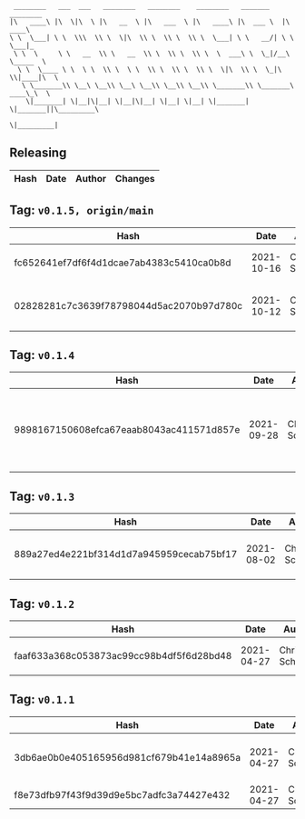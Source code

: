 ```
 ________   ___  ___   ________   ________    ________   _______    ________      
|\   ____\ |\  \|\  \ |\   __  \ |\   ___  \ |\   ____\ |\  ___ \  |\   ____\     
\ \  \___| \ \  \\\  \\ \  \|\  \\ \  \\ \  \\ \  \___| \ \   __/| \ \  \___|_    
 \ \  \     \ \   __  \\ \   __  \\ \  \\ \  \\ \  \  ___\ \  \_|/__\ \_____  \   
  \ \  \____ \ \  \ \  \\ \  \ \  \\ \  \\ \  \\ \  \|\  \\ \  \_|\ \\|____|\  \  
   \ \_______\\ \__\ \__\\ \__\ \__\\ \__\\ \__\\ \_______\\ \_______\ ____\_\  \ 
    \|_______| \|__|\|__| \|__|\|__| \|__| \|__| \|_______| \|_______||\_________\
                                                                      \|_________|
```

## Releasing
| Hash | Date | Author | Changes |
|------|------|--------|---------|


 ## Tag: `v0.1.5, origin/main`
| Hash | Date | Author | Changes |
|------|------|--------|---------|
| fc652641ef7df6f4d1dcae7ab4383c5410ca0b8d | 2021-10-16 | Chris Schubert | More project cleanup and refactoring |
| 02828281c7c3639f78798044d5ac2070b97d780c | 2021-10-12 | Chris Schubert | Code cleanup and project restructuring |


 ## Tag: `v0.1.4`
| Hash | Date | Author | Changes |
|------|------|--------|---------|
| 9898167150608efca67eaab8043ac411571d857e | 2021-09-28 | Chris Schubert | Updating packaging and publishing npm strategy and package.json |


 ## Tag: `v0.1.3`
| Hash | Date | Author | Changes |
|------|------|--------|---------|
| 889a27ed4e221bf314d1d7a945959cecab75bf17 | 2021-08-02 | Chris Schubert | Packaging and publishing updates |


 ## Tag: `v0.1.2`
| Hash | Date | Author | Changes |
|------|------|--------|---------|
| faaf633a368c053873ac99cc98b4df5f6d28bd48 | 2021-04-27 | Chris Schubert | Adding meta files |


 ## Tag: `v0.1.1`
| Hash | Date | Author | Changes |
|------|------|--------|---------|
| 3db6ae0b0e405165956d981cf679b41e14a8965a | 2021-04-27 | Chris Schubert | Initializing organization repository for project. |
| f8e73dfb97f43f9d39d9e5bc7adfc3a74427e432 | 2021-04-27 | Chris Schubert | Added README.md |

